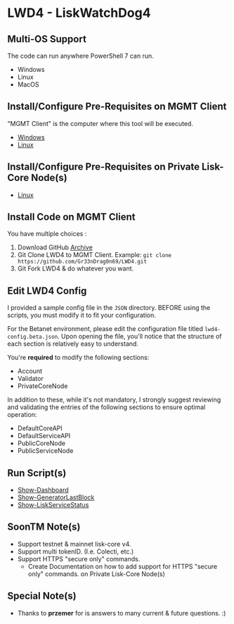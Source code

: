 # LWD4 - LiskWatchDog4

## Multi-OS Support

The code can run anywhere PowerShell 7 can run.

* Windows
* Linux
* MacOS

## Install/Configure Pre-Requisites on MGMT Client

"MGMT Client" is the computer where this tool will be executed.

* [Windows](./MD/Install-MGMT-Windows.md)
* [Linux](./MD/Install-MGMT-Linux.md)

## Install/Configure Pre-Requisites on Private Lisk-Core Node(s)

* [Linux](./MD/Install-Lisk-Core-Linux.md)

## Install Code on MGMT Client

You have multiple choices :

1. Download GitHub [Archive](https://github.com/Gr33nDrag0n69/LWD4/archive/refs/heads/main.zip)
2. Git Clone LWD4 to MGMT Client. Example: `git clone https://github.com/Gr33nDrag0n69/LWD4.git`
3. Git Fork LWD4 & do whatever you want.

## Edit LWD4 Config

I provided a sample config file in the `JSON` directory. BEFORE using the scripts, you must modify it to fit your configuration.

For the Betanet environment, please edit the configuration file titled `lwd4-config.beta.json`. Upon opening the file, you'll notice that the structure of each section is relatively easy to understand.

You're **required** to modify the following sections:

* Account
* Validator
* PrivateCoreNode

In addition to these, while it's not mandatory, I strongly suggest reviewing and validating the entries of the following sections to ensure optimal operation:

* DefaultCoreAPI
* DefaultServiceAPI
* PublicCoreNode
* PublicServiceNode

## Run Script(s)

* [Show-Dashboard](./MD/Show-Dashboard.md)
* [Show-GeneratorLastBlock](./MD/Show-GeneratorLastBlock.md)
* [Show-LiskServiceStatus](./MD/Show-LiskServiceStatus.md)

## SoonTM Note(s)

* Support testnet & mainnet lisk-core v4.
* Support multi tokenID. (I.e. Colecti, etc.)
* Support HTTPS "secure only" commands.
  * Create Documentation on how to add support for HTTPS "secure only" commands. on Private Lisk-Core Node(s)

## Special Note(s)

* Thanks to **przemer** for is answers to many current & future questions. :)
